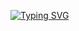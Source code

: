<a href="https://git.io/typing-svg"><img src="https://readme-typing-svg.demolab.com?font=Fira+Code&duration=3500&pause=1000&color=F7115C&vCenter=true&random=true&width=435&lines=Digital+forensics+investigator;Legendary+cheater+;I+love+computer+science" alt="Typing SVG" /></a>
